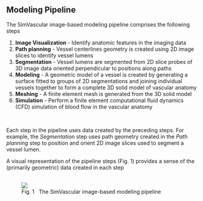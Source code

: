 ## Modeling Pipeline

The SimVascular image-based modeling pipeline comprises the following steps 

<ol>
  <li> <b>Image Visualization</b> - Identify anatomic features in the imaging data </li>
  <li> <b>Path planning</b> - Vessel centerlines geometry is created using 2D image slices to identify vessel lumens </li>
  <li> <b>Segmentation</b> - Vessel lumens are segmented from 2D slice probes of 3D image data oriented perpendicular to positions along paths</li>
  <li> <b>Modeling</b> - A geometric model of a vessel is created by generating a surface fitted to groups of 2D segmentations and joining individual
       vessels together to form a complete 3D solid model of vascular anatomy </li>
  <li> <b>Meshing</b> - A finite element mesh is generated from the 3D solid model </li>
  <li> <b>Simulation</b> - Perform a finite element computational fluid dynamics (CFD) simulation of blood flow in the vascular anatomy</li> 
</ol> 
<br>

Each step in the pipeline uses data created by the preceding steps. For example, the <i>Segmentation</i> step uses path geometry created
in the <i>Path planning</i> step to position and orient 2D image slices used to segment a vessel lumen.

A visual representation of the pipeline steps (Fig. 1) provides a sense of the (primarily geometric) data created in each step 
<br> <br>

<figure>
  <img class="svImg svImgXl"  src="documentation/quickguide/imgs/sv-pipeline.png">
  <figcaption class="svCaption">Fig. 1 &nbsp The SimVascular image-based modeling pipeline</figcaption>
</figure>


